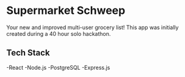 # Supermarket Schweep

Your new and improved multi-user grocery list!
This app was initially created during a 40 hour solo hackathon.

## Tech Stack

-React
-Node.js
-PostgreSQL
-Express.js
